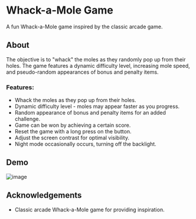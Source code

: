 # Whack-a-Mole Game

A fun Whack-a-Mole game inspired by the classic arcade game.

## About
The objective is to "whack" the moles as they randomly pop up from their holes. The game features a dynamic difficulty level, increasing mole speed, and pseudo-random appearances of bonus and penalty items.

### Features:
* Whack the moles as they pop up from their holes.
* Dynamic difficulty level - moles may appear faster as you progress.
* Random appearance of bonus and penalty items for an added challenge.
* Game can be won by achieving a certain score.
* Reset the game with a long press on the button.
* Adjust the screen contrast for optimal visibility.
* Night mode occasionally occurs, turning off the backlight.

## Demo

![image](https://github.com/Doris0070/whack-a-mole/assets/119793367/7e5344bb-08f4-4b1e-8d48-74328c4ca4aa)


## Acknowledgements

- Classic arcade Whack-a-Mole game for providing inspiration.
  
